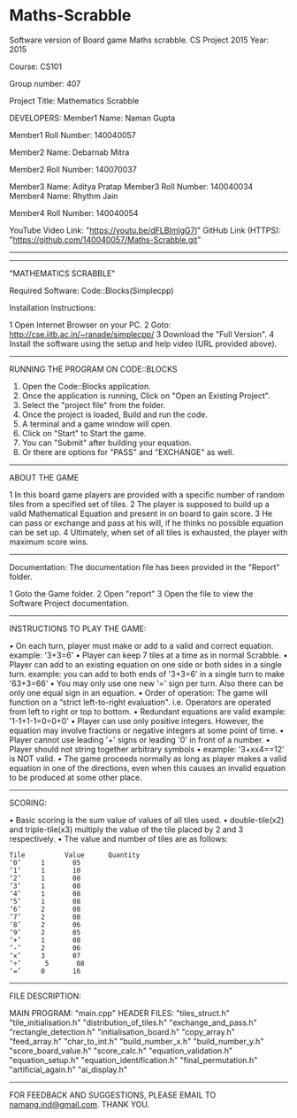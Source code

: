 # Maths-Scrabble
Software version of Board game Maths scrabble. CS Project 2015
Year: 2015

Course: CS101

Group number: 407


Project Title: Mathematics Scrabble


DEVELOPERS:
Member1 Name: Naman Gupta

Member1 Roll Number: 140040057

Member2 Name: Debarnab Mitra

Member2 Roll Number: 140070037

Member3 Name: Aditya Pratap
Member3 Roll Number: 140040034
Member4 Name: Rhythm Jain

Member4 Roll Number: 140040054


YouTube Video Link: "https://youtu.be/dFLBImlgG7I"
GitHub Link (HTTPS): "https://github.com/140040057/Maths-Scrabble.git"

-----------------------------------------------------------------------------------------------------------------------------------------------------------------------
-----------------------------------------------------------------------------------------------------------------------------------------------------------------------

"MATHEMATICS SCRABBLE"

Required Software:
Code::Blocks(Simplecpp)

Installation Instructions:

1	Open Internet Browser on your PC.
2	Goto: http://cse.iitb.ac.in/~ranade/simplecpp/
3	Download the "Full Version".
4	Install the software using the setup and help video (URL provided above).

-----------------------------------------------------------------------------------------------------------------------------------------------------------------------

RUNNING THE PROGRAM ON CODE::BLOCKS

1.	Open the Code::Blocks application.
2.	Once the application is running, Click on "Open an Existing Project".
3.	Select the "project file" from the folder.
4.	Once the project is loaded, Build and run the code.
5.	A terminal and a game window will open.
6.	Click on "Start" to Start the game.
7.	You can "Submit" after building your equation.
8.	Or there are options for "PASS" and "EXCHANGE" as well.

-----------------------------------------------------------------------------------------------------------------------------------------------------------------------

ABOUT THE GAME

1	In this board game players are provided with a specific number of random tiles from a specified set of tiles.
2	The player is supposed to build up a valid Mathematical Equation and present in on board to gain score.
3	He can pass or exchange and pass at his will, if he thinks no possible equation can be set up.
4	Ultimately, when set of all tiles is exhausted, the player with maximum score wins.

-----------------------------------------------------------------------------------------------------------------------------------------------------------------------

Documentation:
The documentation file has been provided in the "Report" folder.

1	Goto the Game folder.
2	Open "report"
3	Open the file to view the Software Project documentation.

-----------------------------------------------------------------------------------------------------------------------------------------------------------------------

INSTRUCTIONS TO PLAY THE GAME:

•	On each turn, player must make or add to a valid and correct equation.
	example: '3+3=6'
•	Player can keep 7 tiles at a time as in normal Scrabble.
•	Player can add to an existing equation on one side or both sides in a single turn.
	example: you can add to both ends of '3+3=6' in a single turn to make '63+3=66'
•	You may only use one new '=' sign per turn. Also there can be only one equal sign in an equation.
•	Order of operation: The game will function on a “strict left-to-right evaluation".
	i.e. Operators are operated from left to right or top to bottom.
•	Redundant equations are valid
	example: '1-1+1-1=0=0+0'
•	Player can use only positive integers. However, the equation may involve fractions or negative integers at some point of time.
•	Player cannot use leading '+' signs or leading '0' in front of a number.
•	Player should not string together arbitrary symbols
•	example: '3+xx4==12' is NOT valid.
•	The game proceeds normally as long as player makes a valid equation in one of the directions, even when this causes an invalid equation to be produced at some other place. 

-----------------------------------------------------------------------------------------------------------------------------------------------------------------------

SCORING:

•	Basic scoring is the sum value of values of all tiles used.
•	double-tile(x2) and triple-tile(x3) multiply the value of the tile placed by 2 and 3 respectively.
•	The value and number of tiles are as follows:

	Tile	      Value	     Quantity
	‘0’		1		05
	‘1’		1		10
	‘2’		1		08
	‘3’		1		08
	‘4’		1		08
	‘5’		1		08
	‘6’		2		08
	‘7’		2		08
	‘8’		2		06
	‘9’		2		05
	‘+’		1		08
	‘-‘		2		06
	‘x’		3		07
	‘÷’  	 5		 08
	‘=’		0		16	
-----------------------------------------------------------------------------------------------------------------------------------------------------------------------

FILE DESCRIPTION:

MAIN PROGRAM:	"main.cpp"
HEADER FILES:	"tiles_struct.h"
		"tile_initialisation.h"
		"distribution_of_tiles.h"
		"exchange_and_pass.h"
		"rectangle_detection.h"
		"initialisation_board.h"
		"copy_array.h"
		"feed_array.h"
		"char_to_int.h"
		"build_number_x.h"
		"build_number_y.h"
		"score_board_value.h"
		"score_calc.h"
		"equation_validation.h"
		"equation_setup.h"
		"equation_identification.h"
		"final_permutation.h"
		"artificial_again.h"
		"ai_display.h"

-----------------------------------------------------------------------------------------------------------------------------------------------------------------------

FOR FEEDBACK AND SUGGESTIONS, PLEASE EMAIL TO namang.ind@gmail.com.
THANK YOU.
